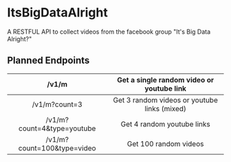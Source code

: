 # ItsBigDataAlright
A RESTFUL API to collect videos from the facebook group "It's Big Data Alright?"

## Planned Endpoints
|            /v1/m           |   Get a single random video or youtube link  |
|:--------------------------:|:--------------------------------------------:|
|        /v1/m?count=3       | Get 3 random videos or youtube links (mixed) |
| /v1/m?count=4&type=youtube |          Get 4 random youtube links          |
| /v1/m?count=100&type=video |             Get 100 random videos            |
